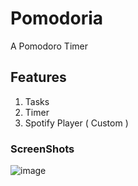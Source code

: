 # Pomodoria
A Pomodoro Timer

## Features
1. Tasks
2. Timer
3. Spotify Player ( Custom )

### ScreenShots
![image](https://github.com/SpreadSheets600/Pomodoria/assets/115402296/0b71c546-e639-457c-a40b-f09a0f371fdf)
